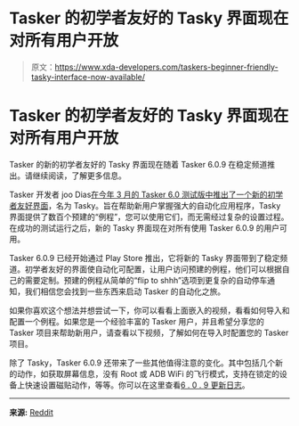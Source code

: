 # Tasker 的初学者友好的 Tasky 界面现在对所有用户开放

> 原文：<https://www.xda-developers.com/taskers-beginner-friendly-tasky-interface-now-available/>

# Tasker 的初学者友好的 Tasky 界面现在对所有用户开放

Tasker 的新的初学者友好的 Tasky 界面现在随着 Tasker 6.0.9 在稳定频道推出。请继续阅读，了解更多信息。

Tasker 开发者 joo Dias[在今年 3 月的 Tasker 6.0 测试版中推出了一个新的初学者友好界面](https://www.xda-developers.com/tasky-new-users-learn-tasker/)，名为 Tasky。旨在帮助新用户掌握强大的自动化应用程序，Tasky 界面提供了数百个预建的“例程”，您可以使用它们，而无需经过复杂的设置过程。在成功的测试运行之后，新的 Tasky 界面现在对所有使用 Tasker 6.0.9 的用户可用。

Tasker 6.0.9 已经开始通过 Play Store 推出，它将新的 Tasky 界面带到了稳定频道。初学者友好的界面使自动化可配置，让用户访问预建的例程，他们可以根据自己的需要定制。预建的例程从简单的“flip to shhh”选项到更复杂的自动停车通知，我们相信您会找到一些东西来启动 Tasker 的自动化之旅。

如果你喜欢这个想法并想尝试一下，你可以看看上面嵌入的视频，看看如何导入和配置一个例程。如果您是一个经验丰富的 Tasker 用户，并且希望分享您的 Tasker 项目来帮助新用户，请查看以下视频，了解如何在导入时配置您的 Tasker 项目。

除了 Tasky，Tasker 6.0.9 还带来了一些其他值得注意的变化。其中包括几个新的动作，如获取屏幕信息，没有 Root 或 ADB WiFi 的飞行模式，支持在锁定的设备上快速设置磁贴动作，等等。你可以在这里查看[6 . 0 . 9 更新日志](https://tasker.joaoapps.com/changes/changes6.0.html)。

* * *

**来源:** [Reddit](https://www.reddit.com/r/tasker/comments/vtgf1v/dev_public_release_tasker_609_tasky_tasker_made/)